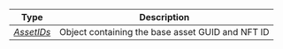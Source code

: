 |             Type              |                   Description                    |
| :---------------------------: | :----------------------------------------------: |
| [*AssetIDs*](types/#assetids) | Object containing the base asset GUID and NFT ID |

